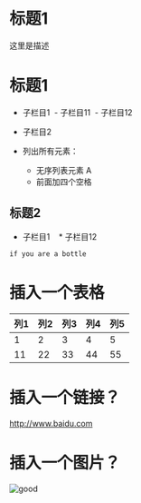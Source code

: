 # 标题1
<p>这里是描述</p>

# 标题1
+ 子栏目1
  - 子栏目11
  - 子栏目12
+ 子栏目2

+ 列出所有元素：
    - 无序列表元素 A
    - 前面加四个空格
## 标题2
* 子栏目1
    * 子栏目12

<pre><code>if you are a bottle</code></pre>

# 插入一个表格
列1|列2|列3|列4|列5 
------------|----------|-------------|--------|---------
1|2|3|4|5
11|22|33|44|55

# 插入一个链接？
<http://www.baidu.com>

# 插入一个图片？
![good](https://ss2.baidu.com/6ONYsjip0QIZ8tyhnq/it/u=1880038679,47749399&fm=173&s=8782CCA4005A37D0D4F498A90300F001&w=400&h=266&img.JPEG)

